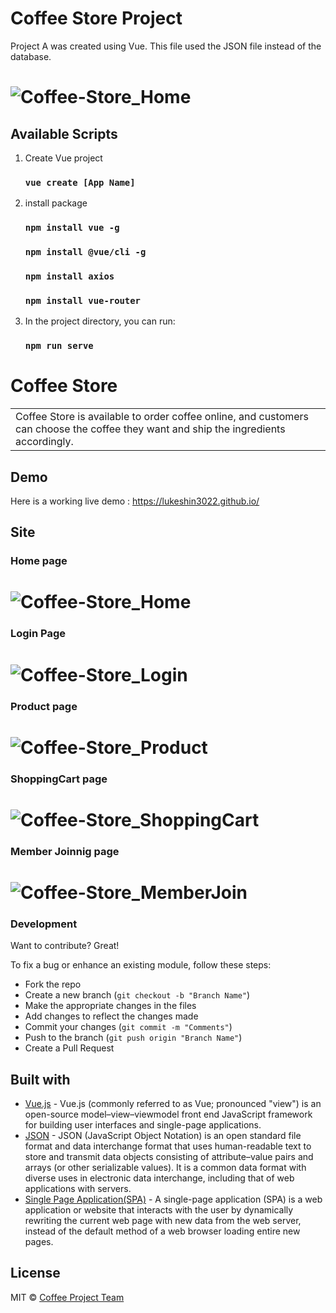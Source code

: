 # Coffee Store Project
Project A was created using Vue.
This file used the JSON file instead of the database.

# ![Coffee-Store_Home](https://user-images.githubusercontent.com/107653868/209746259-03b1c6e9-c439-4532-8972-137b9e181177.png)


## Available Scripts

1. Create Vue project
    ### `vue create [App Name]`

2. install package
    ### `npm install vue -g`
    ### `npm install @vue/cli -g`
    ### `npm install axios`
    ### `npm install vue-router`

3. In the project directory, you can run:
    ### `npm run serve`

# Coffee Store
<table>
  <tr>
    <td>
      Coffee Store is available to order coffee online, and customers can choose the coffee they want and ship the ingredients accordingly.
    </td>
  </tr>
</table>


## Demo
Here is a working live demo :  https://lukeshin3022.github.io/


## Site

### Home page
# ![Coffee-Store_Home](https://user-images.githubusercontent.com/107653868/209746259-03b1c6e9-c439-4532-8972-137b9e181177.png)

### Login Page
# ![Coffee-Store_Login](https://user-images.githubusercontent.com/107653868/209746316-a5b521bb-d3bc-4ac5-8e6f-a2fd357662b5.png)

### Product page
# ![Coffee-Store_Product](https://user-images.githubusercontent.com/107653868/209746399-81729c54-c7a4-4cdc-bb53-c13d016168ae.png)

### ShoppingCart page
# ![Coffee-Store_ShoppingCart](https://user-images.githubusercontent.com/107653868/209746525-b621ac20-9587-492b-ad54-d5bb0d53c471.png)


### Member Joinnig page
# ![Coffee-Store_MemberJoin](https://user-images.githubusercontent.com/107653868/209746617-4b67bcaf-28e7-438b-af17-59fd4e6d8b2b.png)



### Development
Want to contribute? Great!

To fix a bug or enhance an existing module, follow these steps:

- Fork the repo
- Create a new branch (`git checkout -b "Branch Name"`)
- Make the appropriate changes in the files
- Add changes to reflect the changes made
- Commit your changes (`git commit -m "Comments"`)
- Push to the branch (`git push origin "Branch Name"`)
- Create a Pull Request 


## Built with 

- [Vue.js](https://en.wikipedia.org/wiki/Vue.js) - Vue.js (commonly referred to as Vue; pronounced "view") is an open-source model–view–viewmodel front end JavaScript framework for building user interfaces and single-page applications.
- [JSON](https://en.wikipedia.org/wiki/JSON) - JSON (JavaScript Object Notation) is an open standard file format and data interchange format that uses human-readable text to store and transmit data objects consisting of attribute–value pairs and arrays (or other serializable values). It is a common data format with diverse uses in electronic data interchange, including that of web applications with servers.
- [Single Page Application(SPA)](https://en.wikipedia.org/wiki/Single-page_application) - A single-page application (SPA) is a web application or website that interacts with the user by dynamically rewriting the current web page with new data from the web server, instead of the default method of a web browser loading entire new pages.

## License

MIT © [Coffee Project Team ](https://github.com/LukeShin3022/CoffeeShop/blob/main/LICENSE)

